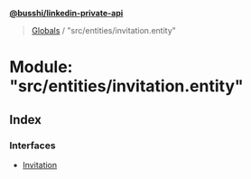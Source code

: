 **[@busshi/linkedin-private-api](../README.md)**

> [Globals](../globals.md) / "src/entities/invitation.entity"

# Module: "src/entities/invitation.entity"

## Index

### Interfaces

* [Invitation](../interfaces/_src_entities_invitation_entity_.invitation.md)
